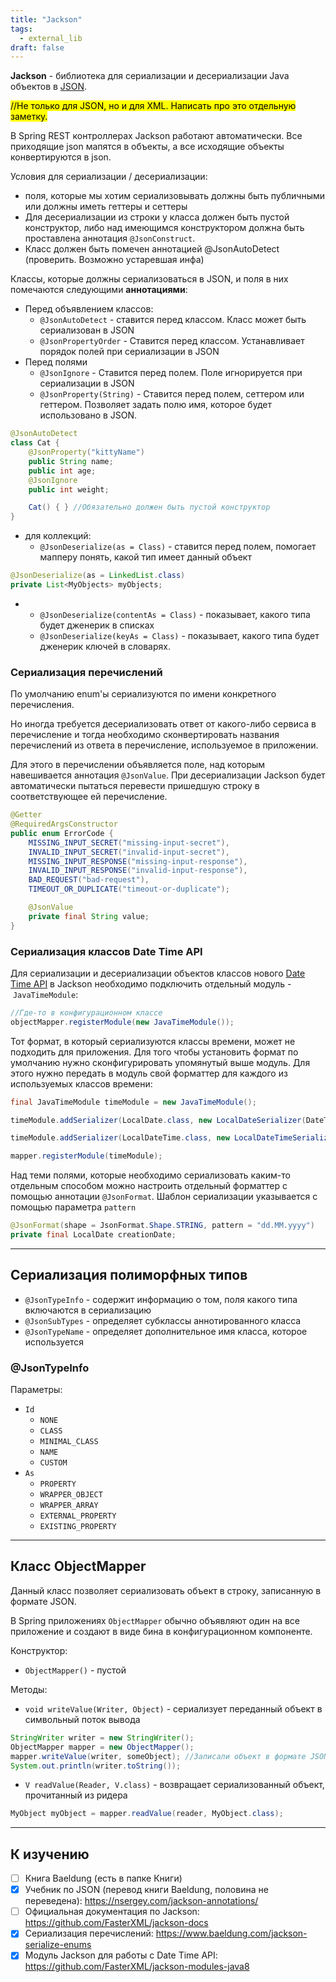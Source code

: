 ```yaml
---
title: "Jackson"
tags:
  - external_lib
draft: false
---
```


**Jackson** - библиотека для сериализации и десериализации Java объектов в [JSON](evernote:///view/170585988/s440/c4882009-d9ad-4a56-8a06-bcc97c91d05c/c4882009-d9ad-4a56-8a06-bcc97c91d05c/).

<mark>//Не только для JSON, но и для XML. Написать про это отдельную заметку.</mark>

В Spring REST контроллерах Jackson работают автоматически. Все приходящие json мапятся в объекты, а все исходящие объекты конвертируются в json.

Условия для сериализации / десериализации:

- поля, которые мы хотим сериализовывать должны быть публичными или должны иметь геттеры и сеттеры
- Для десериализации из строки у класса должен быть пустой конструктор, либо над имеющимся конструктором должна быть проставлена аннотация `@JsonConstruct`.
- Класс должен быть помечен аннотацией @JsonAutoDetect (проверить. Возможно устаревшая инфа)

Классы, которые должны сериализоваться в JSON, и поля в них помечаются следующими **аннотациями**:

- Перед объявлением классов:
    - `@JsonAutoDetect` - ставится перед классом. Класс может быть сериализован в JSON
    - `@JsonPropertyOrder` - Ставится перед классом. Устанавливает порядок полей при сериализации в JSON
- Перед полями
    - `@JsonIgnore` - Ставится перед полем. Поле игнорируется при сериализации в JSON
    - `@JsonProperty(String)` - Ставится перед полем, сеттером или геттером. Позволяет задать полю имя, которое будет использовано в JSON.
```java
@JsonAutoDetect
class Cat {
    @JsonProperty("kittyName")
    public String name;
    public int age;
    @JsonIgnore
    public int weight;

    Cat() { } //Обязательно должен быть пустой конструктор
}
```

- для коллекций:
    - `@JsonDeserialize(as = Class)` - ставится перед полем, помогает мапперу понять, какой тип имеет данный объект

```java
@JsonDeserialize(as = LinkedList.class)
private List<MyObjects> myObjects;
```
-
    - `@JsonDeserialize(contentAs = Class)` - показывает, какого типа будет дженерик в списках
    - `@JsonDeserialize(keyAs = Class)` - показывает, какого типа будет дженерик ключей в словарях.

### Сериализация перечислений

По умолчанию enum'ы сериализуются по имени конкретного перечисления.

Но иногда требуется десериализовать ответ от какого-либо сервиса в перечисление и тогда необходимо сконвертировать названия перечислений из ответа в перечисление, используемое в приложении.

Для этого в перечислении объявляется поле, над которым навешивается аннотация `@JsonValue`. При десериализации Jackson будет автоматически пытаться перевести пришедшую строку в соответствующее ей перечисление.

```java
@Getter
@RequiredArgsConstructor
public enum ErrorCode {
    MISSING_INPUT_SECRET("missing-input-secret"),
    INVALID_INPUT_SECRET("invalid-input-secret"),
    MISSING_INPUT_RESPONSE("missing-input-response"),
    INVALID_INPUT_RESPONSE("invalid-input-response"),
    BAD_REQUEST("bad-request"),
    TIMEOUT_OR_DUPLICATE("timeout-or-duplicate");

    @JsonValue
    private final String value;
}
```

### Сериализация классов Date Time API

Для сериализации и десериализации объектов классов нового [Date Time API](../java/time/datetime_api.md) в Jackson необходимо подключить отдельный модуль - `JavaTimeModule`:
```java
//Где-то в конфигурационном классе
objectMapper.registerModule(new JavaTimeModule());
```

Тот формат, в который сериализуются классы времени, может не подходить для приложения. Для того чтобы установить формат по умолчанию нужно сконфигурировать упомянутый выше модуль. Для этого нужно передать в модуль свой форматтер для каждого из используемых классов времени:
```java
final JavaTimeModule timeModule = new JavaTimeModule();

timeModule.addSerializer(LocalDate.class, new LocalDateSerializer(DateTimeFormatter.ofPattern("dd.MM.yyyy")));

timeModule.addSerializer(LocalDateTime.class, new LocalDateTimeSerializer(DateTimeFormatter.ofPattern("dd.MM.yyyy HH:mm:ss")));

mapper.registerModule(timeModule);
```

Над теми полями, которые необходимо сериализовать каким-то отдельным способом можно настроить отдельный форматтер с помощью аннотации `@JsonFormat`. Шаблон сериализации указывается с помощью параметра `pattern`
```java
@JsonFormat(shape = JsonFormat.Shape.STRING, pattern = "dd.MM.yyyy")
private final LocalDate creationDate;
```

---

## Сериализация полиморфных типов

- `@JsonTypeInfo` - содержит информацию о том, поля какого типа включаются в сериализацию
- `@JsonSubTypes` - определяет субклассы аннотированного класса
- `@JsonTypeName` - определяет дополнительное имя класса, которое используется

### @JsonTypeInfo
Параметры:

- `Id`
    - `NONE`
    - `CLASS`
    - `MINIMAL_CLASS`
    - `NAME`
    - `CUSTOM`
- `As`
    - `PROPERTY`
    - `WRAPPER_OBJECT`
    - `WRAPPER_ARRAY`
    - `EXTERNAL_PROPERTY`
    - `EXISTING_PROPERTY`

---
## Класс ObjectMapper

Данный класс позволяет сериализовать объект в строку, записанную в формате JSON.

В Spring приложениях `ObjectMapper` обычно объявляют один на все приложение и создают в виде бина в конфигурационном компоненте.

Конструктор:

- `ObjectMapper()` - пустой

Методы:

- `void writeValue(Writer, Object)` - сериализует переданный объект в символьный поток вывода
```java
StringWriter writer = new StringWriter();
ObjectMapper mapper = new ObjectMapper();
mapper.writeValue(writer, someObject); //Записали объект в формате JSON в поток
System.out.println(writer.toString());
```

- `V readValue(Reader, V.class)` - возвращает сериализованный объект, прочитанный из ридера
```java
MyObject myObject = mapper.readValue(reader, MyObject.class);
```

---
## К изучению

- [ ] Книга Baeldung (есть в папке Книги)
- [X] Учебник по JSON (перевод книги Baeldung, половина не переведена): https://nsergey.com/jackson-annotations/
- [ ] Официальная документация по Jackson: https://github.com/FasterXML/jackson-docs
- [X] Сериализация перечислений: https://www.baeldung.com/jackson-serialize-enums
- [X] Модуль Jackson для работы с Date Time API: https://github.com/FasterXML/jackson-modules-java8